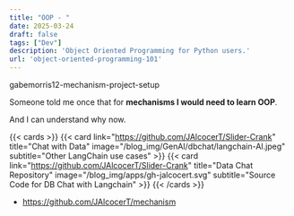 ```yaml
---
title: "OOP - "
date: 2025-03-24
draft: false
tags: ["Dev"]
description: 'Object Oriented Programming for Python users.'
url: 'object-oriented-programming-101'
---
```


gabemorris12-mechanism-project-setup

Someone told me once that for **mechanisms I would need to learn OOP**.

And I can understand why now.

{{< cards >}}
  {{< card link="https://github.com/JAlcocerT/Slider-Crank" title="Chat with Data" image="/blog_img/GenAI/dbchat/langchain-AI.jpeg" subtitle="Other LangChain use cases" >}}
  {{< card link="https://github.com/JAlcocerT/Slider-Crank" title="Data Chat Repository" image="/blog_img/apps/gh-jalcocert.svg" subtitle="Source Code for DB Chat with Langchain" >}}
{{< /cards >}}


* https://github.com/JAlcocerT/mechanism


<!-- 
declarative programming language (not procedural! - you dont have to tell it (the procedure) how to do it, the query engine worries about the how for you)
great for data management, manipulation and analytics
relational data model -->
